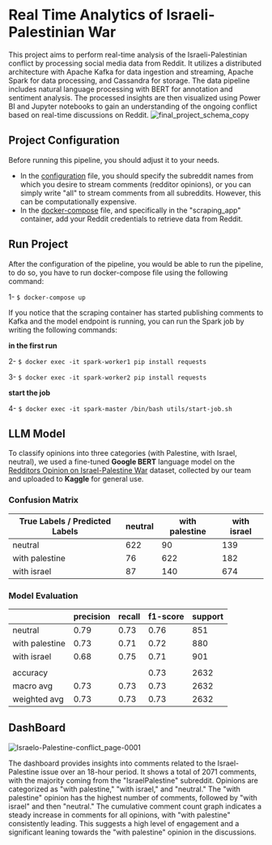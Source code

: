 # Real Time Analytics of Israeli-Palestinian War
This project aims to perform real-time analysis of the Israeli-Palestinian conflict by processing social media data from Reddit. It utilizes a distributed architecture with Apache Kafka for data ingestion and streaming, Apache Spark for data processing, and Cassandra for storage. The data pipeline includes natural language processing with BERT for annotation and sentiment analysis. The processed insights are then visualized using Power BI and Jupyter notebooks to gain an understanding of the ongoing conflict based on real-time discussions on Reddit.
![final_project_schema_copy](https://github.com/Aysr01/Real-Time-Analytics-of-Israel-Palestine-War/assets/114707989/2db2af4b-87fb-4a49-aa17-a7b25f0297cc)

## Project Configuration
Before running this pipeline, you should adjust it to your needs.

- In the [configuration](./data%20scraping/config.yaml) file, you should specify the subreddit names from which you desire to stream comments (redditor opinions), or you can simply write "all" to stream comments from all subreddits. However, this can be computationally expensive.
- In the [docker-compose](./docker-compose.yml) file, and specifically in the "scraping_app" container, add your Reddit credentials to retrieve data from Reddit.

## Run Project
After the configuration of the pipeline, you would be able to run the pipeline, to do so, you have to run docker-compose file using the following command:

1- `$ docker-compose up`

If you notice that the scraping container has started publishing comments to Kafka and the model endpoint is running, you can run the Spark job by writing the following commands:

**in the first run**

2- `$ docker exec -it spark-worker1 pip install requests`

3- `$ docker exec -it spark-worker2 pip install requests`

**start the job**

4- `$ docker exec -it spark-master /bin/bash utils/start-job.sh`

## LLM Model
To classify opinions into three categories (with Palestine, with Israel, neutral), we used a fine-tuned **Google BERT** language model on the [Redditors Opinion on Israel-Palestine War](https://www.kaggle.com/datasets/ayoubsarab/redditors-opinion-on-israel-palestine-war) dataset, collected by our team and uploaded to **Kaggle** for general use.

### Confusion Matrix

| True Labels / Predicted Labels | neutral | with palestine | with israel |
|--------------------------------|---------|----------------|-------------|
| neutral                        | 622     | 90             | 139         |
| with palestine                 | 76      | 622            | 182         |
| with israel                    | 87      | 140            | 674         |

### Model Evaluation

|                  | precision | recall | f1-score | support |
|------------------|-----------|--------|----------|---------|
| neutral          | 0.79      | 0.73   | 0.76     | 851     |
| with palestine   | 0.73      | 0.71   | 0.72     | 880     |
| with israel      | 0.68      | 0.75   | 0.71     | 901     |
|                  |           |        |          |         |
| accuracy         |           |        | 0.73     | 2632    |
| macro avg        | 0.73      | 0.73   | 0.73     | 2632    |
| weighted avg     | 0.73      | 0.73   | 0.73     | 2632    |

## DashBoard

![Israelo-Palestine-conflict_page-0001](https://github.com/Aysr01/Real-Time-Analytics-of-Israel-Palestine-War/assets/114707989/b7ce1d87-c910-4d1e-90fb-81e5fa006613)

The dashboard provides insights into comments related to the Israel-Palestine issue over an 18-hour period. It shows a total of 2071 comments, with the majority coming from the "IsraelPalestine" subreddit. Opinions are categorized as "with palestine," "with israel," and "neutral." The "with palestine" opinion has the highest number of comments, followed by "with israel" and then "neutral." The cumulative comment count graph indicates a steady increase in comments for all opinions, with "with palestine" consistently leading. This suggests a high level of engagement and a significant leaning towards the "with palestine" opinion in the discussions.





